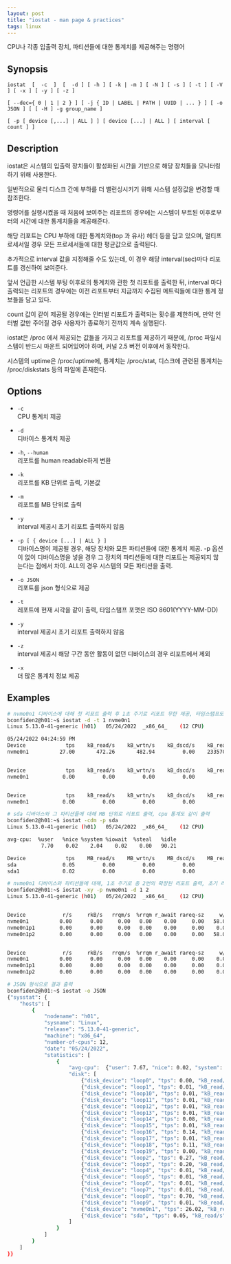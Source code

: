 ```yaml
---
layout: post
title: "iostat - man page & practices"
tags: linux
---
```


CPU나 각종 입출력 장치, 파티션들에 대한 통계치를 제공해주는 명령어

## Synopsis

```iostat  [  -c  ]  [  -d ] [ -h ] [ -k | -m ] [ -N ] [ -s ] [ -t ] [ -V ] [ -x ] [ -y ] [ -z ]```

```[ --dec={ 0 | 1 | 2 } ] [ -j { ID | LABEL | PATH | UUID | ... } ] [ -o JSON ] [ [ -H ] -g group_name ]```

```[ -p [ device [,...] | ALL ] ] [ device [...] | ALL ] [ interval [ count ] ]```

## Description

iostat은 시스템의 입출력 장치들이 활성화된 시간을 기반으로 해당 장치들을 모니터링하기 위해 사용한다.

일반적으로 물리 디스크 간에 부하를 더 밸런싱시키기 위해 시스템 설정값을 변경할 때 참조한다.

명령어를 실행시켰을 때 처음에 보여주는 리포트의 경우에는 시스템이 부트된 이후로부터의 시간에 대한 통계치들을 제공해준다.

해당 리포트는 CPU 부하에 대한 통계치와(top 과 유사) 헤더 등을 담고 있으며, 멀티프로세서일 경우 모든 프로세서들에 대한 평균값으로 출력된다.

추가적으로 interval 값을 지정해줄 수도 있는데, 이 경우 해당 interval(sec)마다 리포트를 갱신하여 보여준다.

앞서 언급한 시스템 부팅 이후로의 통계치와 관한 첫 리포트를 출력한 뒤, interval 마다 출력되는 리포트의 경우에는 이전 리포트부터 지금까지 수집된 메트릭들에 대한 통계 정보들을 담고 있다.

count 값이 같이 제공될 경우에는 인터벌 리포트가 출력되는 횟수를 제한하며, 만약 인터벌 값만 주어질 경우 사용자가 종료하기 전까지 계속 실행된다.

iostat은 /proc 에서 제공되는 값들을 가지고 리포트를 제공하기 때문에, /proc 파일시스템이 반드시 마운트 되어있어야 하며, 커널 2.5 버전 이후에서 동작한다.

시스템의 uptime은 /proc/uptime에, 통계치는 /proc/stat, 디스크에 관련된 통계치는 /proc/diskstats 등의 파일에 존재한다.

## Options

- ```-c```<br>
CPU 통계치 제공

- ```-d```<br>
디바이스 통계치 제공

- ```-h```, ```--human```<br>
리포트를 human readable하게 변환

- ```-k```<br>
리포트를 KB 단위로 출력, 기본값

- ```-m```<br>
리포트를 MB 단위로 출력

- ```-y```<br>
interval 제공시 초기 리포트 출력하지 않음

- ```-p [ { device [...] | ALL } ]```<br>
디바이스명이 제공될 경우, 해당 장치와 모든 파티션들에 대한 통계치 제공.
-p 옵션이 없이 디바이스명을 넣을 경우 그 장치의 파티션들에 대한 리포트는 제공되지 않는다는 점에서 차이.
ALL의 경우 시스템의 모든 파티션을 출력.

- ```-o JSON```<br>
리포트를 json 형식으로 제공

- ```-t```<br>
레포트에 현재 시각을 같이 출력, 타임스탬프 포맷은 ISO 8601(YYYY-MM-DD)

- ```-y```<br>
interval 제공시 초기 리포트 출력하지 않음

- ```-z```<br>
interval 제공시 해당 구간 동안 활동이 없던 디바이스의 경우 리포트에서 제외

- ```-x```<br>
더 많은 통계치 정보 제공

## Examples

```bash
# nvme0n1 디바이스에 대해 첫 리포트 출력 후 1초 주기로 리포트 무한 제공, 타임스탬프도 같이 출력
bconfiden2@h01:~$ iostat -d -t 1 nvme0n1
Linux 5.13.0-41-generic (h01) 	05/24/2022 	_x86_64_	(12 CPU)

05/24/2022 04:24:59 PM
Device             tps    kB_read/s    kB_wrtn/s    kB_dscd/s    kB_read    kB_wrtn    kB_dscd
nvme0n1          27.00       472.26       482.94         0.00    2335708    2388537          0


Device             tps    kB_read/s    kB_wrtn/s    kB_dscd/s    kB_read    kB_wrtn    kB_dscd
nvme0n1           0.00         0.00         0.00         0.00          0          0          0


Device             tps    kB_read/s    kB_wrtn/s    kB_dscd/s    kB_read    kB_wrtn    kB_dscd
nvme0n1           0.00         0.00         0.00         0.00          0          0          0
```

```bash
# sda 디바이스와 그 파티션들에 대해 MB 단위로 리포트 출력, cpu 통계도 같이 출력
bconfiden2@h01:~$ iostat -cdm -p sda
Linux 5.13.0-41-generic (h01) 	05/24/2022 	_x86_64_	(12 CPU)

avg-cpu:  %user   %nice %system %iowait  %steal   %idle
           7.70    0.02    2.04    0.02    0.00   90.21

Device             tps    MB_read/s    MB_wrtn/s    MB_dscd/s    MB_read    MB_wrtn    MB_dscd
sda               0.05         0.00         0.00         0.00          7          0          0
sda1              0.02         0.00         0.00         0.00          4          0          0
```

```bash
# nvme0n1 디바이스와 파티션들에 대해, 1초 주기로 총 2번의 확장된 리포트 출력, 초기 리포트는 출력하지 않음
bconfiden2@h01:~$ iostat -xy -p nvme0n1 -d 1 2
Linux 5.13.0-41-generic (h01) 	05/24/2022 	_x86_64_	(12 CPU)


Device            r/s     rkB/s   rrqm/s  %rrqm r_await rareq-sz     w/s     wkB/s   wrqm/s  %wrqm w_await wareq-sz     d/s     dkB/s   drqm/s  %drqm d_await dareq-sz  aqu-sz  %util
nvme0n1          0.00      0.00     0.00   0.00    0.00     0.00   58.00  16752.00    37.00  38.95    0.53   288.83    0.00      0.00     0.00   0.00    0.00     0.00    0.03   0.80
nvme0n1p1        0.00      0.00     0.00   0.00    0.00     0.00    0.00      0.00     0.00   0.00    0.00     0.00    0.00      0.00     0.00   0.00    0.00     0.00    0.00   0.00
nvme0n1p2        0.00      0.00     0.00   0.00    0.00     0.00   58.00  16752.00    37.00  38.95    0.53   288.83    0.00      0.00     0.00   0.00    0.00     0.00    0.03   0.80


Device            r/s     rkB/s   rrqm/s  %rrqm r_await rareq-sz     w/s     wkB/s   wrqm/s  %wrqm w_await wareq-sz     d/s     dkB/s   drqm/s  %drqm d_await dareq-sz  aqu-sz  %util
nvme0n1          0.00      0.00     0.00   0.00    0.00     0.00    0.00      0.00     0.00   0.00    0.00     0.00    0.00      0.00     0.00   0.00    0.00     0.00    0.00   0.00
nvme0n1p1        0.00      0.00     0.00   0.00    0.00     0.00    0.00      0.00     0.00   0.00    0.00     0.00    0.00      0.00     0.00   0.00    0.00     0.00    0.00   0.00
nvme0n1p2        0.00      0.00     0.00   0.00    0.00     0.00    0.00      0.00     0.00   0.00    0.00     0.00    0.00      0.00     0.00   0.00    0.00     0.00    0.00   0.00
```

```bash
# JSON 형식으로 결과 출력
bconfiden2@h01:~$ iostat -o JSON
{"sysstat": {
	"hosts": [
		{
			"nodename": "h01",
			"sysname": "Linux",
			"release": "5.13.0-41-generic",
			"machine": "x86_64",
			"number-of-cpus": 12,
			"date": "05/24/2022",
			"statistics": [
				{
					"avg-cpu":  {"user": 7.67, "nice": 0.02, "system": 2.03, "iowait": 0.02, "steal": 0.00, "idle": 90.25},
					"disk": [
						{"disk_device": "loop0", "tps": 0.00, "kB_read/s": 0.00, "kB_wrtn/s": 0.00, "kB_dscd/s": 0.00, "kB_read": 17, "kB_wrtn": 0, "kB_dscd": 0},
						{"disk_device": "loop1", "tps": 0.01, "kB_read/s": 0.20, "kB_wrtn/s": 0.00, "kB_dscd/s": 0.00, "kB_read": 1071, "kB_wrtn": 0, "kB_dscd": 0},
						{"disk_device": "loop10", "tps": 0.01, "kB_read/s": 0.21, "kB_wrtn/s": 0.00, "kB_dscd/s": 0.00, "kB_read": 1124, "kB_wrtn": 0, "kB_dscd": 0},
						{"disk_device": "loop11", "tps": 0.01, "kB_read/s": 0.07, "kB_wrtn/s": 0.00, "kB_dscd/s": 0.00, "kB_read": 361, "kB_wrtn": 0, "kB_dscd": 0},
						{"disk_device": "loop12", "tps": 0.01, "kB_read/s": 0.20, "kB_wrtn/s": 0.00, "kB_dscd/s": 0.00, "kB_read": 1084, "kB_wrtn": 0, "kB_dscd": 0},
						{"disk_device": "loop13", "tps": 0.01, "kB_read/s": 0.06, "kB_wrtn/s": 0.00, "kB_dscd/s": 0.00, "kB_read": 348, "kB_wrtn": 0, "kB_dscd": 0},
						{"disk_device": "loop14", "tps": 0.08, "kB_read/s": 0.99, "kB_wrtn/s": 0.00, "kB_dscd/s": 0.00, "kB_read": 5317, "kB_wrtn": 0, "kB_dscd": 0},
						{"disk_device": "loop15", "tps": 0.01, "kB_read/s": 0.07, "kB_wrtn/s": 0.00, "kB_dscd/s": 0.00, "kB_read": 351, "kB_wrtn": 0, "kB_dscd": 0},
						{"disk_device": "loop16", "tps": 0.14, "kB_read/s": 1.50, "kB_wrtn/s": 0.00, "kB_dscd/s": 0.00, "kB_read": 8045, "kB_wrtn": 0, "kB_dscd": 0},
						{"disk_device": "loop17", "tps": 0.01, "kB_read/s": 0.20, "kB_wrtn/s": 0.00, "kB_dscd/s": 0.00, "kB_read": 1073, "kB_wrtn": 0, "kB_dscd": 0},
						{"disk_device": "loop18", "tps": 0.11, "kB_read/s": 3.71, "kB_wrtn/s": 0.00, "kB_dscd/s": 0.00, "kB_read": 19947, "kB_wrtn": 0, "kB_dscd": 0},
						{"disk_device": "loop19", "tps": 0.00, "kB_read/s": 0.00, "kB_wrtn/s": 0.00, "kB_dscd/s": 0.00, "kB_read": 14, "kB_wrtn": 0, "kB_dscd": 0},
						{"disk_device": "loop2", "tps": 0.27, "kB_read/s": 2.36, "kB_wrtn/s": 0.00, "kB_dscd/s": 0.00, "kB_read": 12679, "kB_wrtn": 0, "kB_dscd": 0},
						{"disk_device": "loop3", "tps": 0.20, "kB_read/s": 7.29, "kB_wrtn/s": 0.00, "kB_dscd/s": 0.00, "kB_read": 39148, "kB_wrtn": 0, "kB_dscd": 0},
						{"disk_device": "loop4", "tps": 0.01, "kB_read/s": 0.21, "kB_wrtn/s": 0.00, "kB_dscd/s": 0.00, "kB_read": 1141, "kB_wrtn": 0, "kB_dscd": 0},
						{"disk_device": "loop5", "tps": 0.01, "kB_read/s": 0.20, "kB_wrtn/s": 0.00, "kB_dscd/s": 0.00, "kB_read": 1082, "kB_wrtn": 0, "kB_dscd": 0},
						{"disk_device": "loop6", "tps": 0.01, "kB_read/s": 0.20, "kB_wrtn/s": 0.00, "kB_dscd/s": 0.00, "kB_read": 1085, "kB_wrtn": 0, "kB_dscd": 0},
						{"disk_device": "loop7", "tps": 0.01, "kB_read/s": 0.07, "kB_wrtn/s": 0.00, "kB_dscd/s": 0.00, "kB_read": 350, "kB_wrtn": 0, "kB_dscd": 0},
						{"disk_device": "loop8", "tps": 0.70, "kB_read/s": 1.84, "kB_wrtn/s": 0.00, "kB_dscd/s": 0.00, "kB_read": 9910, "kB_wrtn": 0, "kB_dscd": 0},
						{"disk_device": "loop9", "tps": 0.01, "kB_read/s": 0.07, "kB_wrtn/s": 0.00, "kB_dscd/s": 0.00, "kB_read": 358, "kB_wrtn": 0, "kB_dscd": 0},
						{"disk_device": "nvme0n1", "tps": 26.02, "kB_read/s": 472.58, "kB_wrtn/s": 520.16, "kB_dscd/s": 0.00, "kB_read": 2539260, "kB_wrtn": 2794933, "kB_dscd": 0},
						{"disk_device": "sda", "tps": 0.05, "kB_read/s": 1.36, "kB_wrtn/s": 0.00, "kB_dscd/s": 0.00, "kB_read": 7327, "kB_wrtn": 0, "kB_dscd": 0}
					]
				}
			]
		}
	]
}}

```
